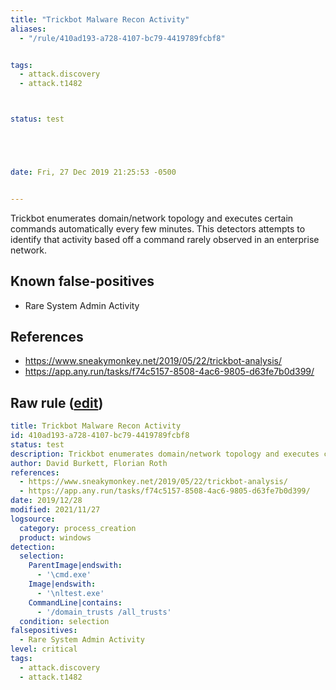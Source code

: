 ```yaml
---
title: "Trickbot Malware Recon Activity"
aliases:
  - "/rule/410ad193-a728-4107-bc79-4419789fcbf8"


tags:
  - attack.discovery
  - attack.t1482



status: test





date: Fri, 27 Dec 2019 21:25:53 -0500


---
```


Trickbot enumerates domain/network topology and executes certain commands automatically every few minutes. This detectors attempts to identify that activity based off a command rarely observed in an enterprise network.

<!--more-->


## Known false-positives

* Rare System Admin Activity



## References

* https://www.sneakymonkey.net/2019/05/22/trickbot-analysis/
* https://app.any.run/tasks/f74c5157-8508-4ac6-9805-d63fe7b0d399/


## Raw rule ([edit](https://github.com/SigmaHQ/sigma/edit/master/rules/windows/process_creation/proc_creation_win_malware_trickbot_recon_activity.yml))
```yaml
title: Trickbot Malware Recon Activity
id: 410ad193-a728-4107-bc79-4419789fcbf8
status: test
description: Trickbot enumerates domain/network topology and executes certain commands automatically every few minutes. This detectors attempts to identify that activity based off a command rarely observed in an enterprise network.
author: David Burkett, Florian Roth
references:
  - https://www.sneakymonkey.net/2019/05/22/trickbot-analysis/
  - https://app.any.run/tasks/f74c5157-8508-4ac6-9805-d63fe7b0d399/
date: 2019/12/28
modified: 2021/11/27
logsource:
  category: process_creation
  product: windows
detection:
  selection:
    ParentImage|endswith:
      - '\cmd.exe'
    Image|endswith:
      - '\nltest.exe'
    CommandLine|contains:
      - '/domain_trusts /all_trusts'
  condition: selection
falsepositives:
  - Rare System Admin Activity
level: critical
tags:
  - attack.discovery
  - attack.t1482

```

